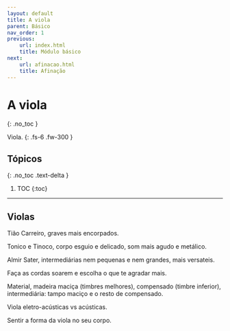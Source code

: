 ```yaml
---
layout: default
title: A viola
parent: Básico
nav_order: 1
previous:
    url: index.html
    title: Módulo básico
next:
    url: afinacao.html
    title: Afinação
---
```


# A viola
{: .no_toc }

Viola.
{: .fs-6 .fw-300 }

## Tópicos
{: .no_toc .text-delta }

1. TOC
{:toc}

---

## Violas

Tião Carreiro, graves mais encorpados.

Tonico e Tinoco, corpo esguio e delicado, som mais agudo e metálico.

Almir Sater, intermediárias nem pequenas e nem grandes, mais versateis.

Faça as cordas soarem e escolha o que te agradar mais.

Material, madeira maciça (timbres melhores), compensado (timbre inferior), intermediária: tampo maciço e o resto de compensado.

Viola eletro-acústicas vs acústicas.

Sentir a forma da viola no seu corpo.
